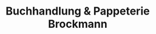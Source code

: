 ---
title: "Buchhandlung & Pappeterie Brockmann"
url: /bad-tabarz/buchhandlung-und-pappeterie-brockmann/
shop: Schreibwaren
---